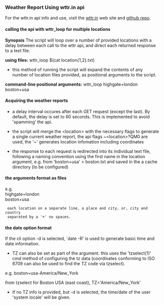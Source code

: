 ### Weather Report Using wttr.in api


For the wttr.in api info and use, visit the [wttr.in](http://wttr.in/) web site and [github repo](http://github.com/chubin/wttr.in).


#### calling the api with wttr_loop for multiple locations

__Synopsis__
The script will loop over a number of provided locations with a delay
between each call to the wttr api, and direct each returned response to a text file.


__using files:__
wttr_loop $(cat location{1,2}.txt)
- this method of running the script will expand the contents of any
  number of location files provided, as positional arguments to the script.

__command-line positional arguments:__
wttr_loop highgate+london boston+usa


#### Acquiring the weather reports

- a delay interval occures after each GET request (except the last).
  By default, the delay is set to 60 seconds.
  This is implemented to avoid 'spamming' the api.

- the script will merge the \<location> with the necessary flags to
  generate a single current weather report,
  the api flags \~\<location>?QM0 are used,
  the '~' generates location infomation including coordinates

- the response to each request is redirected into its individual
  text file, following a naming convention using the first name in
  the location argument,
  e.g. from 'boston+usa' > boston.txt
  and saved in the a cache directory (to be configured)


#### the arguments format as files

e.g.\
highgate+london\
boston+usa

     each location on a separate line, a place and city, or, city and country
     separated by a '+' no spaces.


#### the date option format <NOT YET IMPLEMENTED>

If the cli option -d is selected, `date -R' is used to generate basic time and
date information.

- TZ can also be set as part of the argument. this uses the 'tzselect(1)' cmd
  method of configuring the tz data
  (coordinates conforming to ISO 6709 can also be used to find the TZ code via
  tzselect).

e.g. boston+usa-America/New_York

  from tzselect for Boston USA (east coast), TZ='America/New_York'

- If no TZ info is provided, but -d is selected, the time/date of the user
  'system locale' will be given.


